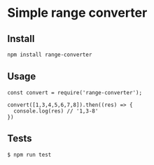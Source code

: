 # Simple range converter

## Install
```sh
npm install range-converter
```

## Usage
```
const convert = require('range-converter');

convert([1,3,4,5,6,7,8]).then((res) => {
  console.log(res) // '1,3-8'
})
```

## Tests
```sh
$ npm run test
```